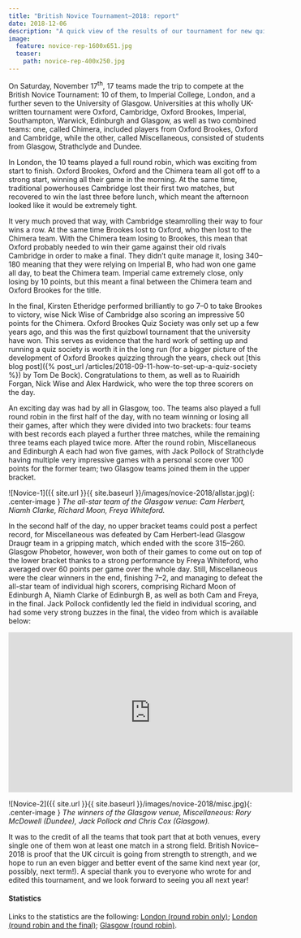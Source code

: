 ```yaml
---
title: "British Novice Tournament–2018: report"
date: 2018-12-06
description: "A quick view of the results of our tournament for new quizzers."
image:
  feature: novice-rep-1600x651.jpg
  teaser:
    path: novice-rep-400x250.jpg
---
```


On Saturday, November 17<sup>th</sup>, 17 teams made the trip to compete at the British Novice Tournament: 10 of them, to Imperial College, London, and a further seven to the University of Glasgow. Universities at this wholly UK-written tournament were Oxford, Cambridge, Oxford Brookes, Imperial, Southampton, Warwick, Edinburgh and Glasgow, as well as two combined teams: one, called Chimera, included players from Oxford Brookes, Oxford and Cambridge, while the other, called Miscellaneous, consisted of students from Glasgow, Strathclyde and Dundee.

In London, the 10 teams played a full round robin, which was exciting from start to finish. Oxford Brookes, Oxford and the Chimera team all got off to a strong start, winning all their game in the morning. At the same time, traditional powerhouses Cambridge lost their first two matches, but recovered to win the last three before lunch, which meant the afternoon looked like it would be extremely tight.

It very much proved that way, with Cambridge steamrolling their way to four wins a row. At the same time Brookes lost to Oxford, who then lost to the Chimera team. With the Chimera team losing to Brookes, this mean that Oxford probably needed to win their game against their old rivals Cambridge in order to make a final. They didn’t quite manage it, losing 340–180 meaning that they were relying on Imperial B, who had won one game all day, to beat the Chimera team. Imperial came extremely close, only losing by 10 points, but this meant a final between the Chimera team and Oxford Brookes for the title.

In the final, Kirsten Etheridge performed brilliantly to go 7–0 to take Brookes to victory, wise Nick Wise of Cambridge also scoring an impressive 50 points for the Chimera. Oxford Brookes Quiz Society was only set up a few years ago, and this was the first quizbowl tournament that the university have won. This serves as evidence that the hard work of setting up and running a quiz society is worth it in the long run (for a bigger picture of the development of Oxford Brookes quizzing through the years, check out [this blog post]({% post_url /articles/2018-09-11-how-to-set-up-a-quiz-society %}) by Tom De Bock). Congratulations to them, as well as to Ruairidh Forgan, Nick Wise and Alex Hardwick, who were the top three scorers on the day.

An exciting day was had by all in Glasgow, too. The teams also played a full round robin in the first half of the day, with no team winning or losing all their games, after which they were divided into two brackets: four teams with best records each played a further three matches, while the remaining three teams each played twice more. After the round robin, Miscellaneous and Edinburgh A each had won five games, with Jack Pollock of Strathclyde having multiple very impressive games with a personal score over 100 points for the former team; two Glasgow teams joined them in the upper bracket.

![Novice-1]({{ site.url }}{{ site.baseurl }}/images/novice-2018/allstar.jpg){: .center-image }
_The all-star team of the Glasgow venue: Cam Herbert, Niamh Clarke, Richard Moon, Freya Whiteford._

In the second half of the day, no upper bracket teams could post a perfect record, for Miscellaneous was defeated by Cam Herbert-lead Glasgow Draugr team in a gripping match, which ended with the score 315–260. Glasgow Phobetor, however, won both of their games to come out on top of the lower bracket thanks to a strong performance by Freya Whiteford, who averaged over 60 points per game over the whole day. Still, Miscellaneous were the clear winners in the end, finishing 7–2, and managing to defeat the all-star team of individual high scorers, comprising Richard Moon of Edinburgh A, Niamh Clarke of Edinburgh B, as well as both Cam and Freya, in the final. Jack Pollock confidently led the field in individual scoring, and had some very strong buzzes in the final, the video from which is available below:

<iframe width="560" height="315" src="https://www.youtube.com/embed/3nJo6ew6l94" frameborder="0" allow="accelerometer; autoplay; encrypted-media; gyroscope; picture-in-picture" allowfullscreen></iframe>

![Novice-2]({{ site.url }}{{ site.baseurl }}/images/novice-2018/misc.jpg){: .center-image }
_The winners of the Glasgow venue, Miscellaneous: Rory McDowell (Dundee), Jack Pollock and Chris Cox (Glasgow)._

It was to the credit of all the teams that took part that at both venues, every single one of them won at least one match in a strong field. British Novice–2018 is proof that the UK circuit is going from strength to strength, and we hope to run an even bigger and better event of the same kind next year (or, possibly, next term!). A special thank you to everyone who wrote for and edited this tournament, and we look forward to seeing you all next year!

#### Statistics

Links to the statistics are the following: [London (round robin only)](http://hsquizbowl.org/db/tournaments/5437/stats/round_robin/); [London (round robin and the final)](http://hsquizbowl.org/db/tournaments/5437/stats/round_robin_%2B_final/); [Glasgow (round robin)](http://hsquizbowl.org/db/tournaments/5442/stats/all_games/).
